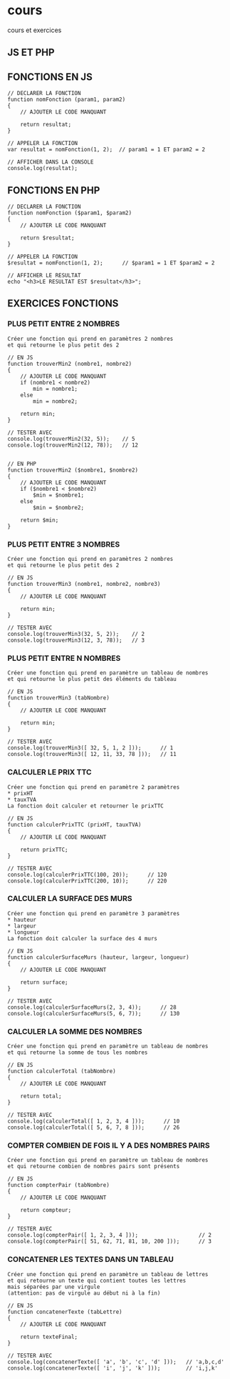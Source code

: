 # cours

cours et exercices

## JS ET PHP

## FONCTIONS EN JS

    // DECLARER LA FONCTION
    function nomFonction (param1, param2)
    {
        // AJOUTER LE CODE MANQUANT

        return resultat;
    }

    // APPELER LA FONCTION
    var resultat = nomFonction(1, 2);  // param1 = 1 ET param2 = 2

    // AFFICHER DANS LA CONSOLE
    console.log(resultat);


## FONCTIONS EN PHP

    // DECLARER LA FONCTION
    function nomFonction ($param1, $param2)
    {
        // AJOUTER LE CODE MANQUANT

        return $resultat;
    }

    // APPELER LA FONCTION
    $resultat = nomFonction(1, 2);      // $param1 = 1 ET $param2 = 2

    // AFFICHER LE RESULTAT
    echo "<h3>LE RESULTAT EST $resultat</h3>";












## EXERCICES FONCTIONS


### PLUS PETIT ENTRE 2 NOMBRES

    Créer une fonction qui prend en paramètres 2 nombres 
    et qui retourne le plus petit des 2

    // EN JS
    function trouverMin2 (nombre1, nombre2)
    {
        // AJOUTER LE CODE MANQUANT
        if (nombre1 < nombre2)
            min = nombre1;
        else
            min = nombre2;

        return min;
    }

    // TESTER AVEC 
    console.log(trouverMin2(32, 5));    // 5
    console.log(trouverMin2(12, 78));   // 12


    // EN PHP
    function trouverMin2 ($nombre1, $nombre2)
    {
        // AJOUTER LE CODE MANQUANT
        if ($nombre1 < $nombre2)
            $min = $nombre1;
        else
            $min = $nombre2;

        return $min;
    }

### PLUS PETIT ENTRE 3 NOMBRES

    Créer une fonction qui prend en paramètres 2 nombres 
    et qui retourne le plus petit des 2

    // EN JS
    function trouverMin3 (nombre1, nombre2, nombre3)
    {
        // AJOUTER LE CODE MANQUANT

        return min;
    }

    // TESTER AVEC 
    console.log(trouverMin3(32, 5, 2));    // 2
    console.log(trouverMin3(12, 3, 78));   // 3



### PLUS PETIT ENTRE N NOMBRES

    Créer une fonction qui prend en paramètre un tableau de nombres 
    et qui retourne le plus petit des éléments du tableau

    // EN JS
    function trouverMin3 (tabNombre)
    {
        // AJOUTER LE CODE MANQUANT

        return min;
    }

    // TESTER AVEC 
    console.log(trouverMin3([ 32, 5, 1, 2 ]));      // 1
    console.log(trouverMin3([ 12, 11, 33, 78 ]));   // 11


### CALCULER LE PRIX TTC

    Créer une fonction qui prend en paramètre 2 paramètres
    * prixHT
    * tauxTVA
    La fonction doit calculer et retourner le prixTTC

    // EN JS
    function calculerPrixTTC (prixHT, tauxTVA)
    {
        // AJOUTER LE CODE MANQUANT

        return prixTTC;
    }

    // TESTER AVEC 
    console.log(calculerPrixTTC(100, 20));      // 120
    console.log(calculerPrixTTC(200, 10));      // 220


### CALCULER LA SURFACE DES MURS


    Créer une fonction qui prend en paramètre 3 paramètres
    * hauteur
    * largeur
    * longueur
    La fonction doit calculer la surface des 4 murs

    // EN JS
    function calculerSurfaceMurs (hauteur, largeur, longueur)
    {
        // AJOUTER LE CODE MANQUANT

        return surface;
    }

    // TESTER AVEC 
    console.log(calculerSurfaceMurs(2, 3, 4));      // 28
    console.log(calculerSurfaceMurs(5, 6, 7));      // 130


### CALCULER LA SOMME DES NOMBRES


    Créer une fonction qui prend en paramètre un tableau de nombres 
    et qui retourne la somme de tous les nombres

    // EN JS
    function calculerTotal (tabNombre)
    {
        // AJOUTER LE CODE MANQUANT

        return total;
    }

    // TESTER AVEC 
    console.log(calculerTotal([ 1, 2, 3, 4 ]));      // 10 
    console.log(calculerTotal([ 5, 6, 7, 8 ]));      // 26


### COMPTER COMBIEN DE FOIS IL Y A DES NOMBRES PAIRS


    Créer une fonction qui prend en paramètre un tableau de nombres 
    et qui retourne combien de nombres pairs sont présents

    // EN JS
    function compterPair (tabNombre)
    {
        // AJOUTER LE CODE MANQUANT

        return compteur;
    }

    // TESTER AVEC 
    console.log(compterPair([ 1, 2, 3, 4 ]));                   // 2 
    console.log(compterPair([ 51, 62, 71, 81, 10, 200 ]));      // 3

### CONCATENER LES TEXTES DANS UN TABLEAU

    Créer une fonction qui prend en paramètre un tableau de lettres
    et qui retourne un texte qui contient toutes les lettres 
    mais séparées par une virgule
    (attention: pas de virgule au début ni à la fin)

    // EN JS
    function concatenerTexte (tabLettre)
    {
        // AJOUTER LE CODE MANQUANT

        return texteFinal;
    }

    // TESTER AVEC 
    console.log(concatenerTexte([ 'a', 'b', 'c', 'd' ]));   // 'a,b,c,d' 
    console.log(concatenerTexte([ 'i', 'j', 'k' ]));        // 'i,j,k'



